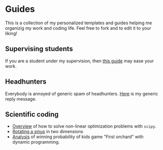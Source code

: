 # Guides

This is a collection of my personalized templates and guides helping
me organizig my work and coding life. Feel free to fork and to edit it
to your liking!

## Supervising students
If you are a student under my supervision, then [this
guide](./guides/students.md) may ease your work.

## Headhunters
Everybody is annoyed of generic spam of headhunters.
[Here](./templates/headhunters.md) is my generic reply message.

## Scientific coding

* [Overview](./notebooks/non_linear_optimization.ipynb) of how to solve non-linear optimization problems with `scipy`.
* [Rotating a sinus](./notebooks/rotating_sinus.ipynb) in two dimensions
* [Analysis](./notebooks/first_orchard_and_dynamic_programming.ipynb) of winning probability of kids game "First orchard" with dynamic programming.
